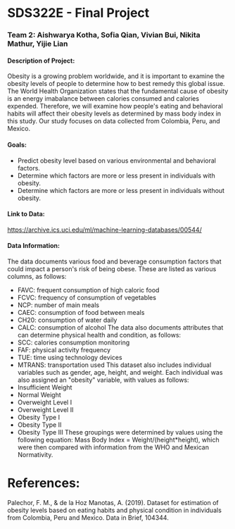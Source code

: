 # SDS322E - Final Project  
### Team 2: Aishwarya Kotha, Sofia Qian, Vivian Bui, Nikita Mathur, Yijie Lian


#### Description of Project:
Obesity is a growing problem worldwide, and it is important to examine the obesity levels of people to determine how to best remedy this global issue. The World Health Organization states that the fundamental cause of obesity is an energy imabalance between calories consumed and calories expended. Therefore, we will examine how people's eating and behavioral habits will affect their obesity levels as determined by mass body index in this study. Our study focuses on data collected from Colombia, Peru, and Mexico. 

#### Goals:
- Predict obesity level based on various environmental and behavioral factors.
- Determine which factors are more or less present in individuals with obesity.
- Determine which factors are more or less present in individuals without obesity.

#### Link to Data:
https://archive.ics.uci.edu/ml/machine-learning-databases/00544/

#### Data Information:
The data documents various food and beverage consumption factors that could impact a person's risk of being obese. These are listed as various columns, as follows:
- FAVC: frequent consumption of high caloric food
- FCVC: frequency of consumption of vegetables
- NCP: number of main meals
- CAEC: consumption of food between meals
- CH20: consumption of water daily
- CALC: consumption of alcohol
The data also documents attributes that can determine physical health and condition, as follows:
- SCC: calories consumption monitoring
- FAF: physical activity frequency
- TUE: time using technology devices
- MTRANS: transportation used
This dataset also includes individual variables such as gender, age, height, and weight. Each individual was also assigned an "obesity" variable, with values as follows:
- Insufficient Weight
- Normal Weight
- Overweight Level I
- Overweight Level II
- Obesity Type I
- Obesity Type II
- Obesity Type III
These groupings were determined by values using the following equation: Mass Body Index = Weight/(height*height), which were then compared with information from the WHO and Mexican Normativity. 

# References:
Palechor, F. M., & de la Hoz Manotas, A. (2019). Dataset for estimation of obesity levels based on eating habits and physical condition in individuals from Colombia, Peru and Mexico. Data in Brief, 104344.



